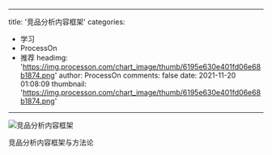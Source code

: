 
---
title: '竞品分析内容框架'
categories: 
 - 学习
 - ProcessOn
 - 推荐
headimg: 'https://img.processon.com/chart_image/thumb/6195e630e401fd06e68b1874.png'
author: ProcessOn
comments: false
date: 2021-11-20 01:08:09
thumbnail: 'https://img.processon.com/chart_image/thumb/6195e630e401fd06e68b1874.png'
---

<div>   
<img class="thumb" alt="竞品分析内容框架" src="https://img.processon.com/chart_image/thumb/6195e630e401fd06e68b1874.png" referrerpolicy="no-referrer">
<p>竞品分析内容框架与方法论</p>  
</div>
            